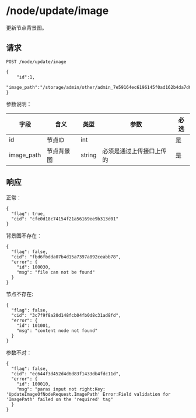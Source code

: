# /node/update/image

更新节点背景图。

## 请求

```
POST /node/update/image

{
	"id":1,
	"image_path":"/storage/admin/other/admin_7e59164ec6196145f0ad162b4da7d0738033555a109ca01d1dee635b8494cef1.jpeg"
}
```

参数说明：

| 字段   |      含义   |类型  |   参数 |  必选 |
|----------|--------|------|------|------|
| id | 节点ID | int | | 是 |
| image_path | 节点背景图 | string | 必须是通过上传接口上传的| 是 |


## 响应

正常：

```
{
  "flag": true,
  "cid": "cfe0d18c74154f21a56169ee9b313d01"
}
```

背景图不存在：

```
{
  "flag": false,
  "cid": "fbd6fbdda07b4d15a7397a892ceabb78",
  "error": {
    "id": 100030,
    "msg": "file can not be found"
  }
}
```

节点不存在:

```
{
  "flag": false,
  "cid": "3c7f9f8a20d148fcb04fb0d8c31ad8fd",
  "error": {
    "id": 101001,
    "msg": "content node not found"
  }
}
```

参数不对：

```
{
  "flag": false,
  "cid": "ec644f3d452d4d6d83f1433db4fdc11d",
  "error": {
    "id": 100010,
    "msg": "paras input not right:Key: 'UpdateImageOfNodeRequest.ImagePath' Error:Field validation for 'ImagePath' failed on the 'required' tag"
  }
}
```